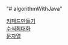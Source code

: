 "# algorithmWithJava"


[키패드만들기](./src/src/키패드만들기/)    
[수식최대화](./src/src/수식최대화/)   
[문자열](./src/src/inflearn/문자열/)    
